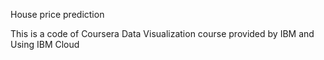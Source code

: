 House price prediction

This is a code of Coursera Data Visualization course provided by IBM and Using IBM Cloud

